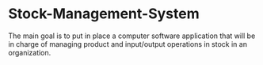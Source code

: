 # Stock-Management-System
The main goal is to put in place a computer software application that will be in charge of managing product and input/output operations in stock in an organization.
